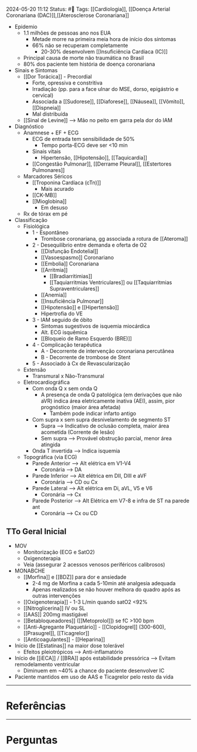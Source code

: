2024-05-20 11:12
Status: #🌱 
Tags: [[Cardiologia]], [[Doença Arterial Coronariana (DAC)]],[[Aterosclerose Coronariana]]
<br/>

- Epidemio
	- 1.1 milhões de pessoas ano nos EUA
		- Metade morre na primeira meia hora de início dos sintomas
		- 66% não se recuperam completamente
			- 20-30% desenvolvem [[Insuficiência Cardíaca (IC)]]
	- Principal causa de morte não traumática no Brasil
	- 80% dos paciente tem história de doença coronariana
- Sinais e Sintomas
	- [[Dor Torácica]] - Precordial
		- Forte, opressiva e constritiva
		- Irradiação (pp. para a face ulnar do MSE, dorso, epigástrio e cervical)
		- Associada a [[Sudorese]], [[Diaforese]], [[Náusea]], [[Vômito]], [[Dispneia]]
		- Mal distribuída
	- [[Sinal de Levine]] --> Mão no peito em garra pela dor do IAM
- Diagnóstico
	- Anamnese + EF + ECG
		- ECG de entrada tem sensibilidade de 50%
			- Tempo porta-ECG deve ser <10 min
		- Sinais vitais
			- Hipertensão, [[Hipotensão]], [[Taquicardia]]
		- [[Congestão Pulmonar]], [[Derrame Pleural]], [[Estertores Pulmonares]]
	- Marcadores Séricos
		- [[Troponina Cardíaca (cTn)]]
			- Mais acurado
		- [[CK-MB]]
		- [[Mioglobina]]
			- Em desuso
	- Rx de tórax em pé
- Classificação
	- Fisiológica
		- 1 - Espontâneo
			- Trombose coronariana, gg associada a rotura de [[Ateroma]]
		- 2 - Desequilíbrio entre demanda e oferta de O2
			- [[Disfunção Endotelial]]
			- [[Vasoespasmo]] Coronariano
			- [[Embolia]] Coronariana
			- [[Arritmia]]
				- [[Bradiarritimias]]
				- [[Taquiarritmias Ventriculares]] ou [[Taquiarritmias Supraventriculares]]
			- [[Anemia]]
			- [[Insuficiência Pulmonar]]
			- [[Hipotensão]] e [[Hipertensão]]
			- Hipertrofia do VE
		- 3 - IAM seguido de óbito
			- Sintomas sugestivos de isquemia miocárdica
			- Alt. ECG isquêmica
			- [[Bloqueio de Ramo Esquerdo (BRE)]]
		- 4 - Complicação terapêutica
			- A - Decorrente de intervenção coronariana percutânea
			- B - Decorrente de trombose de Stent
		- 5 - Associado à Cx de Revascularização
	- Extensão
		- Transmural x Não-Transmural
	- Eletrocardiográfica
		- Com onda Q x sem onda Q
			- A presença de onda Q patológica (em derivações que não aVR) indica área eletricamente inativa (AEI), assim, pior prognóstico (maior área afetada) 
				- Também pode indicar infarto antigo
		- Com supra x sem supra desnivelamento de segmento ST
			- Supra --> Indicativo de oclusão completa, maior área acometida (Corrente de lesão)
			- Sem supra --> Provável obstrução parcial, menor área atingida
		- Onda T invertida --> Indica isquemia
	- Topográfica (via ECG)
		- Parede Anterior --> Alt elétrica em V1-V4
			- Coronária --> DA
		- Parede Inferior --> Alt elétrica em DII, DIII e aVF
			- Coronária --> CD ou Cx
		- Parede Lateral --> Alt elétrica em Di, aVL, V5 e V6
			- Coronária --> Cx
		- Parede Posterior --> Alt Elétrica em V7-8 e infra de ST na parede ant
			- Coronária --> Cx ou CD
## TTo Geral Inicial
- MOV
	- Monitorização (ECG e SatO2)
	- Oxigenoterapia
	- Veia (assegurar 2 acessos venosos periféricos calibrosos)
- MONABCHE
	- [[Morfina]] e [[BDZ]] para dor e ansiedade
		- 2-4 mg de Morfina a cada 5-10min até analgesia adequada
		- Apenas realizados se não houver melhora do quadro após as outras intervenções
	- [[Oxigenoterapia]] - 1-3 L/min quando satO2 <92%
	- [[Nitroglicerina]] IV ou SL
	- [[AAS]] 200mg mastigável
	- [[Betabloqueadores]] ([[Metoprolol]]) se fC >100 bpm
	- [[Anti-Agregante Plaquetário]] - [[Clopidogrel]] (300-600), [[Prasugrel]], [[Ticagrelor]]
	- [[Anticoagulantes]] - [[Heparina]] 
- Início de [[Estatinas]] na maior dose tolerável
	- Efeitos pleiotrópicos --> Anti-inflamatório
- Início de [[iECA]] / [[BRA]] após estabilidade pressórica --> Evitam remodelamento ventricular
	- Diminuem em ~40% a chance do paciente desenvolver IC
- Paciente mantidos em uso de AAS e Ticagrelor pelo resto da vida

____
# Referências
---
# Perguntas

